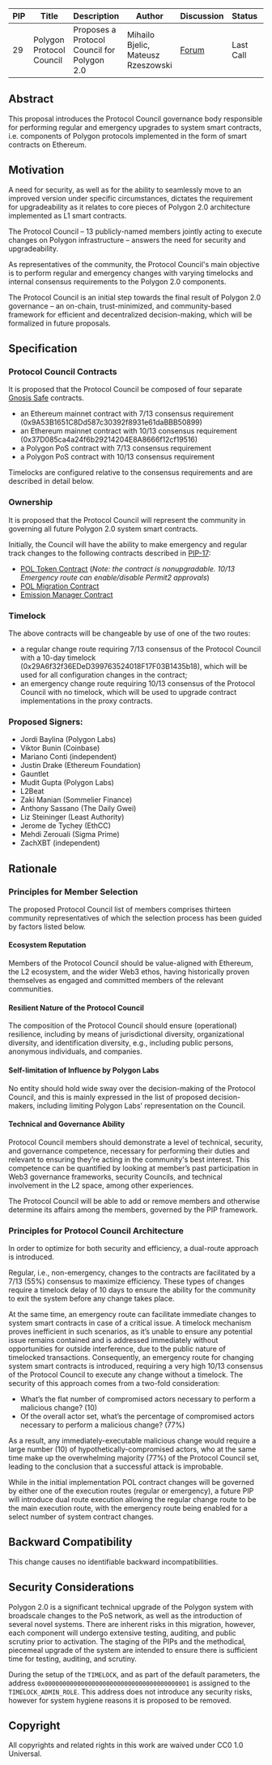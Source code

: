  | PIP | Title          | Description                | Author                        | Discussion | Status | Type                                     | Date                  |
|-----|----------------|----------------------------|-------------------------------|------------|--------|------------------------------------------|-----------------------|
| 29  | Polygon Protocol Council | Proposes a Protocol Council for Polygon 2.0 | Mihailo Bjelic, Mateusz Rzeszowski | [Forum](https://forum.polygon.technology/t/pip-29-polygon-protocol-council/13075) | Last Call  | Contracts | 2023-10-18

## Abstract

This proposal introduces the Protocol Council governance body responsible for performing regular and emergency upgrades to system smart contracts, i.e. components of Polygon protocols implemented in the form of smart contracts on Ethereum.

## Motivation

A need for security, as well as for the ability to seamlessly move to an improved version under specific circumstances, dictates the requirement for upgradeability as it relates to core pieces of Polygon 2.0 architecture implemented as L1 smart contracts. 

The Protocol Council – 13 publicly-named members jointly acting to execute changes on Polygon infrastructure – answers the need for security and upgradeability. 

As representatives of the community, the Protocol Council's main objective is to perform regular and emergency changes with varying timelocks and internal consensus requirements to the Polygon 2.0 components. 

The Protocol Council is an initial step towards the final result of Polygon 2.0 governance – an on-chain, trust-minimized, and community-based framework for efficient and decentralized decision-making, which will be formalized in future proposals. 

## Specification

### Protocol Council Contracts
It is proposed that the Protocol Council be composed of four separate [Gnosis Safe](https://github.com/safe-global/safe-contracts) contracts.

- an Ethereum mainnet contract with 7/13 consensus requirement (0x9A53B1651C8Dd587c30392f8931e61daBBB50899)
- an Ethereum mainnet contract with 10/13 consensus requirement (0x37D085ca4a24f6b29214204E8A8666f12cf19516)
- a Polygon PoS contract with 7/13 consensus requirement
- a Polygon PoS contract with 10/13 consensus requirement

Timelocks are configured relative to the consensus requirements and are described in detail below.

### Ownership

It is proposed that the Protocol Council will represent the community in governing all future Polygon 2.0 system smart contracts.

Initially, the Council will have the ability to make emergency and regular track changes to the following contracts described in [PIP-17](https://github.com/maticnetwork/Polygon-Improvement-Proposals/blob/main/PIPs/PIP-17.md):

- [POL Token Contract](https://github.com/maticnetwork/Polygon-Improvement-Proposals/blob/main/PIPs/PIP-17.md#pol-token-contract) (*Note: the contract is nonupgradable. 10/13 Emergency route can enable/disable Permit2 approvals*)
- [POL Migration Contract](https://github.com/maticnetwork/Polygon-Improvement-Proposals/blob/main/PIPs/PIP-17.md#migration-contract)
- [Emission Manager Contract](https://github.com/maticnetwork/Polygon-Improvement-Proposals/blob/main/PIPs/PIP-17.md#emission-manager-contract)

### Timelock 

The above contracts will be changeable by use of one of the two routes:  
  
-   a regular change route requiring 7/13 consensus of the Protocol Council with a 10-day timelock (0x29A6f32f36EDeD399763524018F17F03B1435b18), which will be used for all configuration changes in the contract;
-   an emergency change route requiring 10/13 consensus of the Protocol Council with no timelock, which will be used to upgrade contract implementations in the proxy contracts.

### Proposed Signers: 

-   Jordi Baylina (Polygon Labs)
-   Viktor Bunin (Coinbase)
-   Mariano Conti (independent)
-   Justin Drake (Ethereum Foundation)
-   Gauntlet
-   Mudit Gupta (Polygon Labs)
-   L2Beat
-   Zaki Manian (Sommelier Finance)
-   Anthony Sassano (The Daily Gwei)
-   Liz Steininger (Least Authority)
-   Jerome de Tychey (EthCC)
-   Mehdi Zerouali (Sigma Prime)
-   ZachXBT (independent)

## Rationale

### Principles for Member Selection

The proposed Protocol Council list of members comprises thirteen community representatives of which the selection process has been guided by factors listed below. 

#### Ecosystem Reputation

Members of the Protocol Council should be value-aligned with Ethereum, the L2 ecosystem, and the wider Web3 ethos, having historically proven themselves as engaged and committed members of the relevant communities. 
  
#### Resilient Nature of the Protocol Council 

The composition of the Protocol Council should ensure (operational) resilience, including by means of jurisdictional diversity, organizational diversity, and identification diversity, e.g., including public persons, anonymous individuals, and companies.

#### Self-limitation of Influence by Polygon Labs 

No entity should hold wide sway over the decision-making of the Protocol Council, and this is mainly expressed in the list of proposed decision-makers, including limiting Polygon Labs’ representation on the Council.

#### Technical and Governance Ability

Protocol Council members should demonstrate a level of technical, security, and governance competence, necessary for performing their duties and relevant to ensuring they’re acting in the community's best interest. This competence can be quantified by looking at member’s past participation in Web3 governance frameworks, security Councils, and technical involvement in the L2 space, among other experiences.

The Protocol Council will be able to add or remove members and otherwise determine its affairs among the members, governed by the PIP framework.

### Principles for Protocol Council Architecture

In order to optimize for both security and efficiency, a dual-route approach is introduced.

Regular, i.e., non-emergency, changes to the contracts are facilitated by a 7/13 (55%) consensus to maximize efficiency. These types of changes require a timelock delay of 10 days to ensure the ability for the community to exit the system before any change takes place. 

At the same time, an emergency route can facilitate immediate changes to system smart contracts in case of a critical issue. A timelock mechanism proves inefficient in such scenarios,  as it’s unable to ensure any potential issue remains contained and is addressed immediately without opportunities for outside interference, due to the public nature of timelocked transactions. Consequently, an emergency route for changing system smart contracts is introduced, requiring a very high 10/13 consensus of the Protocol Council to execute any change without a timelock. The security of this approach comes from a two-fold consideration:

-   What’s the flat number of compromised actors necessary to perform a malicious change? (10)
-   Of the overall actor set, what’s the percentage of compromised actors necessary to perform a malicious change? (77%)

As a result, any immediately-executable malicious change would require a large number (10) of  hypothetically-compromised actors, who at the same time make up the overwhelming majority (77%) of the Protocol Council set, leading to the conclusion that a successful attack is improbable.

While in the initial implementation POL contract changes will be governed by either one of the execution routes (regular or emergency), a future PIP will introduce dual route execution allowing the regular change route to be the main execution route, with the emergency route being enabled for a select number of system contract changes. 

## Backward Compatibility

This change causes no identifiable backward incompatibilities. 

## Security Considerations

Polygon 2.0 is a significant technical upgrade of the Polygon system with broadscale changes to the PoS network, as well as the introduction of several novel systems. There are inherent risks in this migration, however, each component will undergo extensive testing, auditing, and public scrutiny prior to activation. The staging of the PIPs and the methodical, piecemeal upgrade of the system are intended to ensure there is sufficient time for testing, auditing, and scrutiny. 

During the setup of the `TIMELOCK`, and as part of the default parameters, the address `0x0000000000000000000000000000000000000001` is assigned to the `TIMELOCK_ADMIN_ROLE`. This address does not introduce any security risks, however for system hygiene reasons it is proposed to be removed.

## Copyright

All copyrights and related rights in this work are waived under CC0 1.0 Universal.
